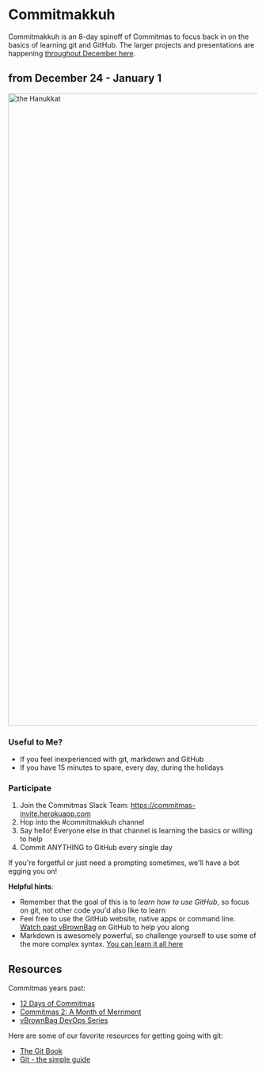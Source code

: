 # Commitmakkuh 

Commitmakkuh is an 8-day spinoff of Commitmas to focus back in on the basics of learning git and GitHub. The larger projects and presentations are happening [throughout December here](https://github.com/commitmas/commitmas-3-return-of-commitmas).

## from December 24 - January 1

<img width="1276" alt="the Hanukkat" src="https://cloud.githubusercontent.com/assets/1744971/21210078/48d33fd6-c22d-11e6-9737-76bab2fce603.png">

### Useful to Me?
* If you feel inexperienced with git, markdown and GitHub
* If you have 15 minutes to spare, every day, during the holidays

### Participate
1. Join the Commitmas Slack Team: https://commitmas-invite.herokuapp.com
1. Hop into the #commitmakkuh channel 
1. Say hello! Everyone else in that channel is learning the basics or willing to help
1. Commit ANYTHING to GitHub every single day 

If you're forgetful or just need a prompting sometimes, we'll have a bot egging you on! 

**Helpful hints**:
* Remember that the goal of this is to *learn how to use GitHub*, so focus on git, not other code you'd also like to learn
* Feel free to use the GitHub website, native apps or command line. [Watch past vBrownBag](https://www.youtube.com/channel/UCaZf13iWhwnBdpIkrEmHLbA/videos) on GitHub to help you along
* Markdown is awesomely powerful, so challenge yourself to use some of the more complex syntax. [You can learn it all here](http://daringfireball.net/projects/markdown/syntax)

## Resources
Commitmas years past:

* [12 Days of Commitmas](https://github.com/commitmas/12-days-of-commitmas)
* [Commitmas 2: A Month of Merriment](http://bit.ly/Commitmas2)  
* [vBrownBag DevOps Series](http://vbrownbag.com/vbrownbag-technology-series/vbrownbag-devops-series/)  

Here are some of our favorite resources for getting going with git:

* [The Git Book](https://git-scm.com/book/en/v2)  
* [Git - the simple guide](http://rogerdudler.github.io/git-guide/)
